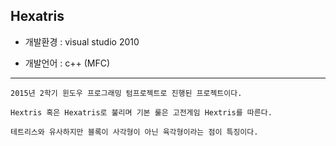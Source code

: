 ## Hexatris

* 개발환경 : visual studio 2010

* 개발언어 : c++ (MFC)

---

    2015년 2학기 윈도우 프로그래밍 텀프로젝트로 진행된 프로젝트이다.
 
    Hextris 혹은 Hexatris로 불리며 기본 룰은 고전게임 Hextris를 따른다.

    테트리스와 유사하지만 블록이 사각형이 아닌 육각형이라는 점이 특징이다.
